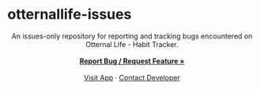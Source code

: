 # otternallife-issues
<p align="center">
An issues-only repository for reporting and tracking bugs encountered on Otternal Life - Habit Tracker.
<br /><br />
<a href="https://github.com/crookedfingerworks/otternallife-issues/issues"><strong>Report Bug / Request Feature »</strong></a>
<br /><br />
<a href="https://play.google.com/store/apps/details?id=com.crookedfingerworks.otternallife">Visit App</a>
·
<a href="mailto:crooked.finger.works@gmail.com">Contact Developer</a>
</p>
